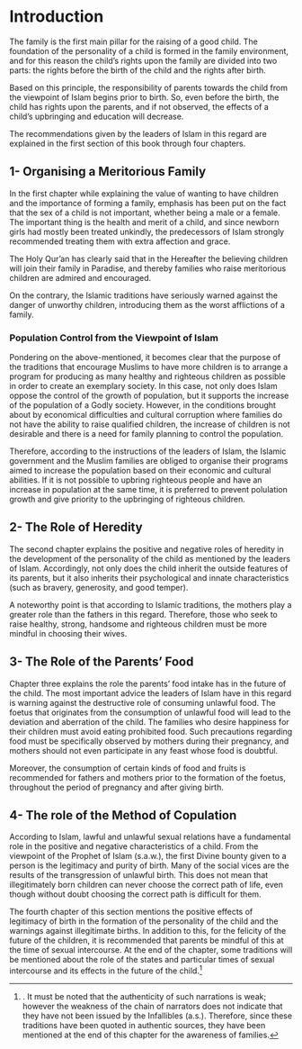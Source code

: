 Introduction
============

The family is the first main pillar for the raising of a good child. The
foundation of the personality of a child is formed in the family
environment, and for this reason the child’s rights upon the family are
divided into two parts: the rights before the birth of the child and the
rights after birth.

Based on this principle, the responsibility of parents towards the child
from the viewpoint of Islam begins prior to birth. So, even before the
birth, the child has rights upon the parents, and if not observed, the
effects of a child’s upbringing and education will decrease.

The recommendations given by the leaders of Islam in this regard are
explained in the first section of this book through four chapters.

1- Organising a Meritorious Family
----------------------------------

In the first chapter while explaining the value of wanting to have
children and the importance of forming a family, emphasis has been put
on the fact that the sex of a child is not important, whether being a
male or a female. The important thing is the health and merit of a
child, and since newborn girls had mostly been treated unkindly, the
predecessors of Islam strongly recommended treating them with extra
affection and grace.

The Holy Qur’an has clearly said that in the Hereafter the believing
children will join their family in Paradise, and thereby families who
raise meritorious children are admired and encouraged.

On the contrary, the Islamic traditions have seriously warned against
the danger of unworthy children, introducing them as the worst
afflictions of a family.

### Population Control from the Viewpoint of Islam

Pondering on the above-mentioned, it becomes clear that the purpose of
the traditions that encourage Muslims to have more children is to
arrange a program for producing as many healthy and righteous children
as possible in order to create an exemplary society. In this case, not
only does Islam oppose the control of the growth of population, but it
supports the increase of the population of a Godly society. However, in
the conditions brought about by economical difficulties and cultural
corruption where families do not have the ability to raise qualified
children, the increase of children is not desirable and there is a need
for family planning to control the population.

Therefore, according to the instructions of the leaders of Islam, the
Islamic government and the Muslim families are obliged to organise their
programs aimed to increase the population based on their economic and
cultural abilities. If it is not possible to upbring righteous people
and have an increase in population at the same time, it is preferred to
prevent polulation growth and give priority to the upbringing of
righteous children.

2- The Role of Heredity
-----------------------

The second chapter explains the positive and negative roles of heredity
in the development of the personality of the child as mentioned by the
leaders of Islam. Accordingly, not only does the child inherit the
outside features of its parents, but it also inherits their
psychological and innate characteristics (such as bravery, generosity,
and good temper).

A noteworthy point is that according to Islamic traditions, the mothers
play a greater role than the fathers in this regard. Therefore, those
who seek to raise healthy, strong, handsome and righteous children must
be more mindful in choosing their wives.

3- The Role of the Parents’ Food
--------------------------------

Chapter three explains the role the parents’ food intake has in the
future of the child. The most important advice the leaders of Islam have
in this regard is warning against the destructive role of consuming
unlawful food. The foetus that originates from the consumption of
unlawful food will lead to the deviation and aberration of the child.
The families who desire happiness for their children must avoid eating
prohibited food. Such precautions regarding food must be specifically
observed by mothers during their pregnancy, and mothers should not even
participate in any feast whose food is doubtful.

Moreover, the consumption of certain kinds of food and fruits is
recommended for fathers and mothers prior to the formation of the
foetus, throughout the period of pregnancy and after giving birth.

4- The role of the Method of Copulation
---------------------------------------

According to Islam, lawful and unlawful sexual relations have a
fundamental role in the positive and negative characteristics of a
child. From the viewpoint of the Prophet of Islam (s.a.w.), the first
Divine bounty given to a person is the legitimacy and purity of birth.
Many of the social vices are the results of the transgression of
unlawful birth. This does not mean that illegitimately born children can
never choose the correct path of life, even though without doubt
choosing the correct path is difficult for them.

The fourth chapter of this section mentions the positive effects of
legitimacy of birth in the formation of the personality of the child and
the warnings against illegitimate births. In addition to this, for the
felicity of the future of the children, it is recommended that parents
be mindful of this at the time of sexual intercourse. At the end of the
chapter, some traditions will be mentioned about the role of the states
and particular times of sexual intercourse and its effects in the future
of the child.[^1]

[^1]: . It must be noted that the authenticity of such narrations is
weak; however the weakness of the chain of narrators does not indicate
that they have not been issued by the Infallibles (a.s.). Therefore,
since these traditions have been quoted in authentic sources, they have
been mentioned at the end of this chapter for the awareness of families.


